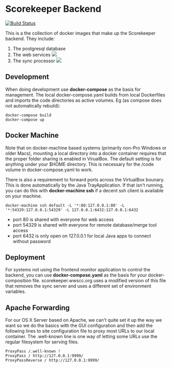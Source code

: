 # Scorekeeper Backend

[![Build Status](https://travis-ci.org/drytoastman/scorekeeperbackend.svg?branch=master)](https://travis-ci.org/drytoastman/scorekeeperbackend)

This is a the collection of docker images that make up the Scorekeeper backend.
They include:
1. The postgresql database
1. The web services [![](https://snyk.io/test/github/drytoastman/scorekeeperbackend/badge.svg?targetFile=web%2Frequirements.txt)](https://snyk.io/test/github/drytoastman/scorekeeperbackend?targetFile=web%2Frequirements.txt)
1. The sync processor [![](https://snyk.io/test/github/drytoastman/scorekeeperbackend/badge.svg?targetFile=sync%2Frequirements.txt)](https://snyk.io/test/github/drytoastman/scorekeeperbackend?targetFile=sync%2Frequirements.txt)

## Development

When doing development use **docker-compose** as the basis for management.  The local
docker-compose.yaml builds from local Dockerfiles and imports the code directories as active volumes.
Eg (as compose does not automatically rebuild):
```
docker-compose build
docker-compose up
```

## Docker Machine

Note that on docker-machine based systems (primarily non-Pro Windows or older Macs), mounting a local directory
into a docker container requires that the proper folder sharing is enabled in VirualBox.  The default setting
is for anything under your $HOME directory.  This is necessary for the /code volume in docker-compose.yaml
to work.

There is also a requirement to forward ports across the VirtualBox bounary.  This is done automatically
by the Java TrayApplication.  If that isn't running, you can do this with **docker-machine ssh** if a 
decent ssh client is available on your machine.

```
docker-machine ssh default -L '*:80:127.0.0.1:80' -L '*:54329:127.0.0.1:54329' -L 127.0.0.1:6432:127.0.0.1:6432
```

- port 80 is shared with everyone for web access
- port 54329 is shared with everyone for remote database/merge tool access
- port 6432 is only open on 127.0.0.1 for local Java apps to connect without password


## Deployment

For systems not using the frontend monitor application to control the backend, you can use **docker-compose.yaml**
as the basis for your docker-composition file.  scorekeeper.wwscc.org uses a modified version of this file that 
removes the sync server and uses a different set of environment variables.

## Apache Forwarding

For our OS X Server based on Apache, we can't quite set it up the way we want so we do the basics with the GUI
configuration and then add the following lines to site configuration file to proxy most URLs to our local container.
The .well-known line is one way of letting some URLs use the regular filesystem for serving files.

```
ProxyPass /.well-known !
ProxyPass / http://127.0.0.1:9999/
ProxyPassReverse / http://127.0.0.1:9999/
```

